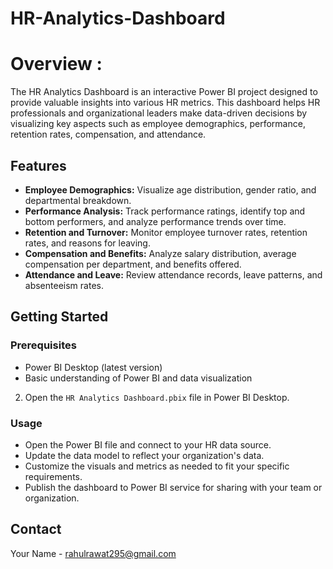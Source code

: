 # HR-Analytics-Dashboard

# Overview : 
The HR Analytics Dashboard is an interactive Power BI project designed to provide valuable insights into various HR metrics. This dashboard helps HR professionals and organizational leaders make data-driven decisions by visualizing key aspects such as employee demographics, performance, retention rates, compensation, and attendance.

## Features
- **Employee Demographics:** Visualize age distribution, gender ratio, and departmental breakdown.
- **Performance Analysis:** Track performance ratings, identify top and bottom performers, and analyze performance trends over time.
- **Retention and Turnover:** Monitor employee turnover rates, retention rates, and reasons for leaving.
- **Compensation and Benefits:** Analyze salary distribution, average compensation per department, and benefits offered.
- **Attendance and Leave:** Review attendance records, leave patterns, and absenteeism rates.

## Getting Started
### Prerequisites
- Power BI Desktop (latest version)
- Basic understanding of Power BI and data visualization


2. Open the `HR Analytics Dashboard.pbix` file in Power BI Desktop.

### Usage
- Open the Power BI file and connect to your HR data source.
- Update the data model to reflect your organization's data.
- Customize the visuals and metrics as needed to fit your specific requirements.
- Publish the dashboard to Power BI service for sharing with your team or organization.

## Contact
Your Name - [rahulrawat295@gmail.com](mailto:your-email@example.com)
